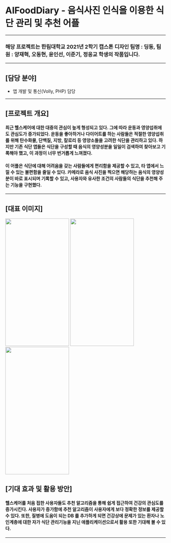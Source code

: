 # AIFoodDiary - 음식사진 인식을 이용한 식단 관리 및 추천 어플
-----
### 해당 프로젝트는 한림대학교 2021년 2학기 캡스톤 디자인 팀명 : 딩동, 팀원 : 양재혁, 오동현, 윤인선, 이준기, 정웅교 학생의 작품입니다.
-----
## [담당 분야]
+ 앱 개발 및 통신(Volly, PHP) 담당
-----
## [프로젝트 개요]
#### 최근 헬스케어에 대한 대중의 관심이 높게 형성되고 있다. 그에 따라 운동과 영양섭취에도 관심도가 증가되었다. 운동을 좋아하거나 다이어트를 하는 사람들은 적절한 영양섭취를 위해 탄수화물, 단백질, 지방, 칼로리 등 영양소들을 고려한 식단을 관리하고 있다. 하지만 기존 식단 앱들은 식단을 구성할 때 음식의 영양성분을 일일이 검색하여 찾아보고 기록해야 했고, 이 과정이 너무 번거롭게 느껴졌다.
#### 이 어플은 식단에 대해 어려움을 갖는 사람들에게 편리함을 제공할 수 있고, 타 앱에서 느낄 수 있는 불편함을 줄일 수 있다. 카메라로 음식 사진을 찍으면 해당하는 음식의 영양성분이 바로 표시되며 기록할 수 있고, 사용자와 유사한 조건의 사람들의 식단을 추천해 주는 기능을 구현했다. 

-----
## [대표 이미지]
<img src="https://user-images.githubusercontent.com/84364741/145677268-07025b90-30e4-4ca0-92cc-cba7f7faeb07.jpg" width="200" height="400"/>    <img src="https://user-images.githubusercontent.com/84364741/145677295-aa7ecdce-5c6a-46bb-81e6-bdbf678ba0d8.jpg" width="200" height="400"/>    <img src="https://user-images.githubusercontent.com/84364741/145677357-3ad79020-c115-4e5f-89b7-5a5767856121.jpg" width="200" height="400"/>



## [기대 효과 및 활용 방안]
#### 헬스케어를 처음 접한 사용자들도 추천 알고리즘을 통해 쉽게 접근하여 건강의 관심도를 증가시킨다. 사용자가 증가함에 추천 알고리즘이 사용자에게 보다 정확한 정보를 제공할 수 있다. 또한, 질병에 도움이 되는 DB 를 추가하게 되면 건강상에 문제가 있는 환자나 노인계층에 대한 자가 식단 관리기능을 지닌 애플리케이션으로서 활용 또한 기대해 볼 수 있다. 
-----
